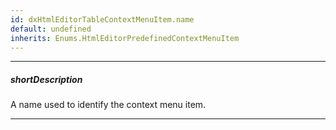 ```yaml
---
id: dxHtmlEditorTableContextMenuItem.name
default: undefined
inherits: Enums.HtmlEditorPredefinedContextMenuItem
---
```

---
##### shortDescription
A name used to identify the context menu item.

---
<!-- Description goes here -->